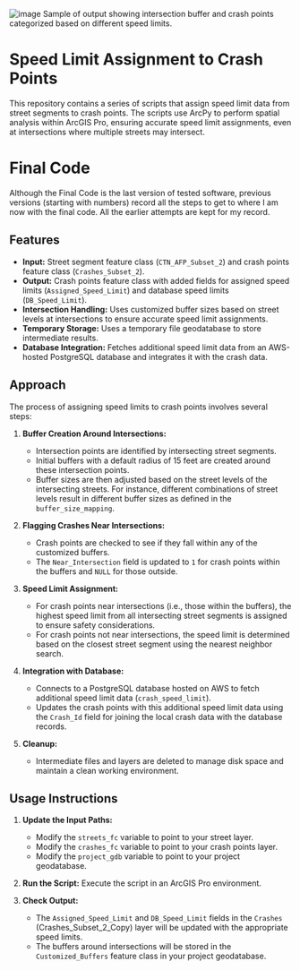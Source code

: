 ![image](https://github.com/user-attachments/assets/67d24263-996d-4337-ba80-2934610a1363)
Sample of output showing intersection buffer and crash points categorized based on different speed limits.

# Speed Limit Assignment to Crash Points

This repository contains a series of scripts that assign speed limit data from street segments to crash points. The scripts use ArcPy to perform spatial analysis within ArcGIS Pro, ensuring accurate speed limit assignments, even at intersections where multiple streets may intersect.

# Final Code
Although the Final Code is the last version of tested software, previous versions (starting with numbers) record all the steps to get to where I am now with the final code. All the earlier attempts are kept for my record. 

## Features

- **Input:** Street segment feature class (`CTN_AFP_Subset_2`) and crash points feature class (`Crashes_Subset_2`).
- **Output:** Crash points feature class with added fields for assigned speed limits (`Assigned_Speed_Limit`) and database speed limits (`DB_Speed_Limit`).
- **Intersection Handling:** Uses customized buffer sizes based on street levels at intersections to ensure accurate speed limit assignments.
- **Temporary Storage:** Uses a temporary file geodatabase to store intermediate results.
- **Database Integration:** Fetches additional speed limit data from an AWS-hosted PostgreSQL database and integrates it with the crash data.

## Approach

The process of assigning speed limits to crash points involves several steps:

1. **Buffer Creation Around Intersections:**
    - Intersection points are identified by intersecting street segments.
    - Initial buffers with a default radius of 15 feet are created around these intersection points.
    - Buffer sizes are then adjusted based on the street levels of the intersecting streets. For instance, different combinations of street levels result in different buffer sizes as defined in the `buffer_size_mapping`.

2. **Flagging Crashes Near Intersections:**
    - Crash points are checked to see if they fall within any of the customized buffers.
    - The `Near_Intersection` field is updated to `1` for crash points within the buffers and `NULL` for those outside.

3. **Speed Limit Assignment:**
    - For crash points near intersections (i.e., those within the buffers), the highest speed limit from all intersecting street segments is assigned to ensure safety considerations.
    - For crash points not near intersections, the speed limit is determined based on the closest street segment using the nearest neighbor search.

4. **Integration with Database:**
    - Connects to a PostgreSQL database hosted on AWS to fetch additional speed limit data (`crash_speed_limit`).
    - Updates the crash points with this additional speed limit data using the `Crash_Id` field for joining the local crash data with the database records.

5. **Cleanup:**
    - Intermediate files and layers are deleted to manage disk space and maintain a clean working environment.

## Usage Instructions

1. **Update the Input Paths:**
    - Modify the `streets_fc` variable to point to your street layer.
    - Modify the `crashes_fc` variable to point to your crash points layer.
    - Modify the `project_gdb` variable to point to your project geodatabase.

2. **Run the Script:** Execute the script in an ArcGIS Pro environment.

3. **Check Output:**
    - The `Assigned_Speed_Limit` and `DB_Speed_Limit` fields in the `Crashes` (Crashes_Subset_2_Copy) layer will be updated with the appropriate speed limits.
    - The buffers around intersections will be stored in the `Customized_Buffers` feature class in your project geodatabase.

##
